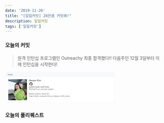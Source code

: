 ```yaml
---
date: '2019-11-26'
title: "[일일커밋] 26만큼 커밋해!"
description: 일일커밋
tags: ['일일커밋']
---
```


### 오늘의 커밋

#### 
> 원격 인턴십 프로그램인 Outreachy 최종 합격했다!! 다음주인 12월 3일부터 이제 인턴십을 시작한다! 

<img src="./_images/2019_11_26_mozilla_internship.PNG" width="70%">

### 오늘의 풀리퀘스트